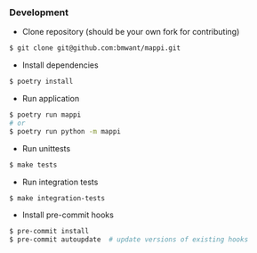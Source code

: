 ### Development

* Clone repository (should be your own fork for contributing)
```bash
$ git clone git@github.com:bmwant/mappi.git
```

* Install dependencies
```bash
$ poetry install
```

* Run application
```bash
$ poetry run mappi
# or
$ poetry run python -m mappi
```

* Run unittests
```bash
$ make tests
```

* Run integration tests
```bash
$ make integration-tests
```

* Install pre-commit hooks
```bash
$ pre-commit install
$ pre-commit autoupdate  # update versions of existing hooks
```

